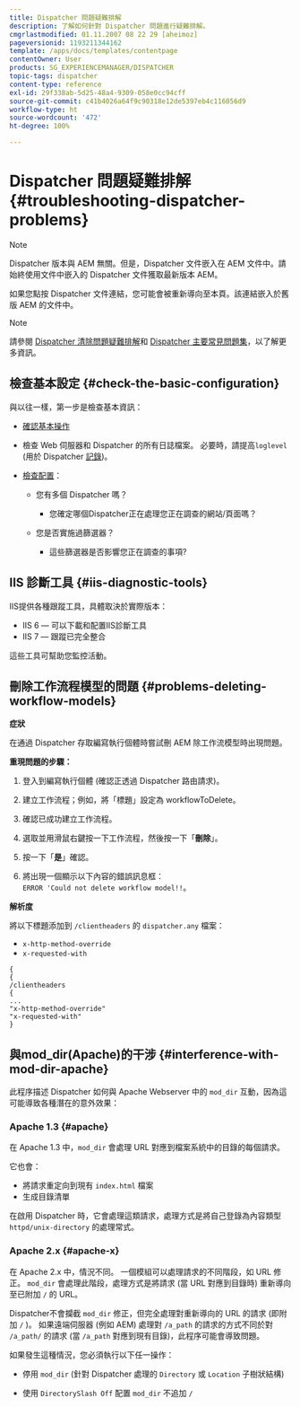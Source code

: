 ```yaml
---
title: Dispatcher 問題疑難排解
description: 了解如何針對 Dispatcher 問題進行疑難排解。
cmgrlastmodified: 01.11.2007 08 22 29 [aheimoz]
pageversionid: 1193211344162
template: /apps/docs/templates/contentpage
contentOwner: User
products: SG_EXPERIENCEMANAGER/DISPATCHER
topic-tags: dispatcher
content-type: reference
exl-id: 29f338ab-5d25-48a4-9309-058e0cc94cff
source-git-commit: c41b4026a64f9c90318e12de5397eb4c116056d9
workflow-type: ht
source-wordcount: '472'
ht-degree: 100%

---
```


# Dispatcher 問題疑難排解 {#troubleshooting-dispatcher-problems}

>[!NOTE]
>
>Dispatcher 版本與 AEM 無關。但是，Dispatcher 文件嵌入在 AEM 文件中。請始終使用文件中嵌入的 Dispatcher 文件獲取最新版本 AEM。
>
>如果您點按 Dispatcher 文件連結，您可能會被重新導向至本頁。該連結嵌入於舊版 AEM 的文件中。

>[!NOTE]
>
>請參閱 <!-- URL is 404[Dispatcher Knowledge Base](https://helpx.adobe.com/experience-manager/kb/index/dispatcher.html), -->[Dispatcher 清除問題疑難排解](https://experienceleague.adobe.com/search.html?lang=zh-Hant#q=troubleshooting%20dispatcher%20flushing%20issues&sort=relevancy&f:el_product=[Experience%20Manager])和 [Dispatcher 主要常見問題集](dispatcher-faq.md)，以了解更多資訊。

## 檢查基本設定 {#check-the-basic-configuration}

與以往一樣，第一步是檢查基本資訊：

* [確認基本操作](/help/using/dispatcher-configuration.md#confirming-basic-operation)
* 檢查 Web 伺服器和 Dispatcher 的所有日誌檔案。 必要時，請提高`loglevel` (用於 Dispatcher [記錄](/help/using/dispatcher-configuration.md#logging))。

* [檢查配置](/help/using/dispatcher-configuration.md)：

   * 您有多個 Dispatcher 嗎？

      * 您確定哪個Dispatcher正在處理您正在調查的網站/頁面嗎？

   * 您是否實施過篩選器？

      * 這些篩選器是否影響您正在調查的事項?

## IIS 診斷工具 {#iis-diagnostic-tools}

IIS提供各種跟蹤工具，具體取決於實際版本：

* IIS 6 — 可以下載和配置IIS診斷工具
* IIS 7 — 跟蹤已完全整合

這些工具可幫助您監控活動。

<!-- Both URLs in this topic 404! >
## IIS and 404 Not Found {#iis-and-not-found}

When using IIS, you might experience `404 Not Found` being returned in various scenarios. If so, see the following Knowledge Base articles.

* [IIS 6/7: POST method returns 404](https://helpx.adobe.com/experience-manager/kb/IIS6IsapiFilters.html)
* [IIS 6: Requests to URLs that contain the base path `/bin` return a `404 Not Found`](https://helpx.adobe.com/experience-manager/kb/RequestsToBinDirectoryFailInIIS6.html)

Also check that the Dispatcher cache root and the IIS document root are set to the same directory. -->

## 刪除工作流程模型的問題 {#problems-deleting-workflow-models}

**症狀**

在通過 Dispatcher 存取編寫執行個體時嘗試刪 AEM 除工作流模型時出現問題。

**重現問題的步驟：**

1. 登入到編寫執行個體 (確認正透過 Dispatcher 路由請求)。
1. 建立工作流程；例如，將「標題」設定為 workflowToDelete。
1. 確認已成功建立工作流程。
1. 選取並用滑鼠右鍵按一下工作流程，然後按一下「**刪除**」。

1. 按一下「**是**」確認。
1. 將出現一個顯示以下內容的錯誤訊息框：\
   `ERROR 'Could not delete workflow model!!`。

**解析度**

將以下標題添加到 `/clientheaders` 的 `dispatcher.any` 檔案：

* `x-http-method-override`
* `x-requested-with`

```
{  
{  
/clientheaders  
{  
...  
"x-http-method-override"  
"x-requested-with"  
}
```

## 與mod_dir(Apache)的干涉 {#interference-with-mod-dir-apache}

此程序描述 Dispatcher 如何與 Apache Webserver 中的 `mod_dir` 互動，因為這可能導致各種潛在的意外效果：

### Apache 1.3 {#apache}

在 Apache 1.3 中，`mod_dir` 會處理 URL 對應到檔案系統中的目錄的每個請求。

它也會：

* 將請求重定向到現有 `index.html` 檔案
* 生成目錄清單

在啟用 Dispatcher 時，它會處理這類請求，處理方式是將自己登錄為內容類型 `httpd/unix-directory` 的處理常式。

### Apache 2.x {#apache-x}

在 Apache 2.x 中，情況不同。 一個模組可以處理請求的不同階段，如 URL 修正。 `mod_dir` 會處理此階段，處理方式是將請求 (當 URL 對應到目錄時) 重新導向至已附加 `/` 的 URL。

Dispatcher不會攔截 `mod_dir` 修正，但完全處理對重新導向的 URL 的請求 (即附加 `/` )。 如果遠端伺服器 (例如 AEM) 處理對 `/a_path` 的請求的方式不同於對 `/a_path/` 的請求 (當 `/a_path` 對應到現有目錄)，此程序可能會導致問題。

如果發生這種情況，您必須執行以下任一操作：

* 停用 `mod_dir` (針對 Dispatcher 處理的 `Directory` 或 `Location` 子樹狀結構)

* 使用 `DirectorySlash Off` 配置 `mod_dir` 不追加 `/`
